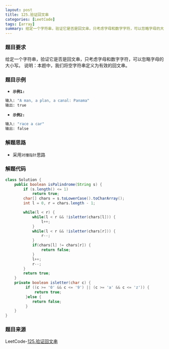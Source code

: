 ```yaml
---
layout: post
title: 125.验证回文串
categories: [LeetCode]
tags: [array]
summary: 给定一个字符串，验证它是否是回文串，只考虑字母和数字字符，可以忽略字母的大小写。
---
```


### 题目要求
给定一个字符串，验证它是否是回文串，只考虑字母和数字字符，可以忽略字母的大小写。
说明：本题中，我们将空字符串定义为有效的回文串。

### 题目示例
- **`示例1: `** 
```sh
输入: "A man, a plan, a canal: Panama"
输出: true
```

- **`示例2: `** 
```sh
输入: "race a car"
输出: false
```

### 解题思路
- 采用`对撞指针`思路

### 解题代码
```java
class Solution {
    public boolean isPalindrome(String s) {
        if (s.length() <= 1)
            return true;
        char[] chars = s.toLowerCase().toCharArray();
        int l = 0, r = chars.length - 1;

        while(l < r) {
            while(l < r && !isletter(chars[l])) {
                l++;
            }
            while(l < r && !isletter(chars[r])) {
                r--;
            }
            if(chars[l] != chars[r]) {
                return false;
            }
            l++;
            r--;
        }
        return true;
    }
	private boolean isletter(char c) {
		 if ((c >= '0' && c <= '9') || (c >= 'a' && c <= 'z')) {
             return true;
         }else {
        	return false; 
         }
	}
}
```

### 题目来源
LeetCode-[125.验证回文串](https://leetcode-cn.com/problems/valid-palindrome/)

